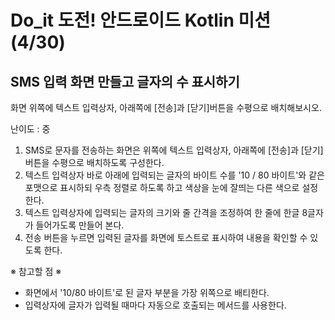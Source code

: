 # Do_it 도전! 안드로이드 Kotlin 미션 (4/30)

## SMS 입력 화면 만들고 글자의 수 표시하기

화면 위쪽에 텍스트 입력상자, 아래쪽에 [전송]과 [닫기]버튼을 수평으로 배치해보시오.

난이도 : 중


1. SMS로 문자를 전송하는 화면은 위쪽에 텍스트 입력상자, 아래쪽에 [전송]과 [닫기] 버튼을 수평으로 배치하도록 구성한다.
2. 텍스트 입력상자 바로 아래에 입력되는 글자의 바이트 수를 '10 / 80 바이트'와 같은 포맷으로 표시하되 우측 정렬로 하도록 하고 색상을 눈에 잘띄는 다른 색으로 설정한다.
3. 텍스트 입력상자에 입력되는 글자의 크기와 줄 간격을 조정하여 한 줄에 한글 8글자가 들어가도록 만들어 본다.
4. 전송 버튼을 누르면 입력된 글자를 화면에 토스트로 표시하여 내용을 확인할 수 있도록 한다.

※ 참고할 점 ※

* 화면에서 '10/80 바이트'로 된 글자 부분을 가장 위쪽으로 배티한다.
* 입력상자에 글자가 입력될 때마다 자동으로 호출되는 메서드를 사용한다.